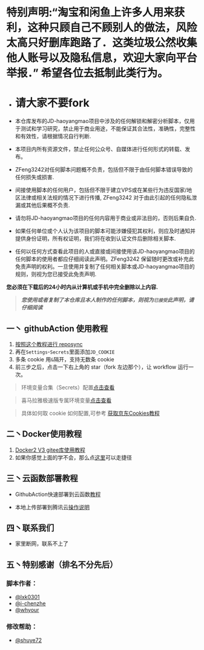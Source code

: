 # 特别声明:“淘宝和闲鱼上许多人用来获利，这种只顾自己不顾别人的做法，风险太高只好删库跑路了．这类垃圾公然收集他人账号以及隐私信息，欢迎大家向平台举报．”  希望各位去抵制此类行为。

* # 请大家不要fork

* 本仓库发布的JD-haoyangmao项目中涉及的任何解锁和解密分析脚本，仅用于测试和学习研究，禁止用于商业用途，不能保证其合法性，准确性，完整性和有效性，请根据情况自行判断.

* 本项目内所有资源文件，禁止任何公众号、自媒体进行任何形式的转载、发布。

* ZFeng3242对任何脚本问题概不负责，包括但不限于由任何脚本错误导致的任何损失或损害.

* 间接使用脚本的任何用户，包括但不限于建立VPS或在某些行为违反国家/地区法律或相关法规的情况下进行传播, ZFeng3242 对于由此引起的任何隐私泄漏或其他后果概不负责.

* 请勿将JD-haoyangmao项目的任何内容用于商业或非法目的，否则后果自负.

* 如果任何单位或个人认为该项目的脚本可能涉嫌侵犯其权利，则应及时通知并提供身份证明，所有权证明，我们将在收到认证文件后删除相关脚本.

* 任何以任何方式查看此项目的人或直接或间接使用该JD-haoyangmao项目的任何脚本的使用者都应仔细阅读此声明。ZFeng3242 保留随时更改或补充此免责声明的权利。一旦使用并复制了任何相关脚本或JD-haoyangmao项目的规则，则视为您已接受此免责声明.

 **您必须在下载后的24小时内从计算机或手机中完全删除以上内容.**  </br>
> ***您使用或者复制了本仓库且本人制作的任何脚本，则视为`已接受`此声明，请仔细阅读*** 

## 一丶 githubAction 使用教程

1. [按照这个教程进行 reposync](https://thoughts.teambition.com/share/6013bd119ff53400460b97f6#title=如何使用Github挂京东水果等)
2. 再在`Settings`-`Secrets`里面添加`JD_COOKIE`
3. 多条 cookie 用`&`隔开，支持无数条 cookie
4. 前三步之后，点击一下右上角的 star（fork 左边那个），让 workflow 运行一次。

> 环境变量合集（Secrets）配置[点击查看](githubAction.md)
  
> 喜马拉雅极速版专属环境变量[点击查看](backup/xmly.md)

> 具体如何取 cookie 如何配置,可参考 [获取京东Cookies教程](https://thoughts.teambition.com/share/600bfeb863d4740047ac9ca9#title=如何抓取JD-Cookie)


## 二丶Docker使用教程

1. [Docker2 V3 gitee库使用教程](backup/docker/Docker2.md)
2. 如果你感觉上面的学不会，那么点[这里](backup/docker/Docker2.1.md)可以走捷径


## 三丶云函数部署教程
*  GithubAction快速部署到云函数[教程](TencentScf/tencentscf.md)

*  本地上传部署到腾讯云[操作说明](TencentScf/iCloud.md)

## 四丶联系我们
*  家里断网，联系不上了

## 五丶特别感谢（排名不分先后）
### 脚本作者：
*  [@lxk0301](https://gitee.com/lxk0301) 
*  [@i-chenzhe](https://github.com/i-chenzhe) 
*  [@whyour](https://github.com/whyour) 
### 修改帮助：
* [@shuye72](https://gitee.com/shuye72)